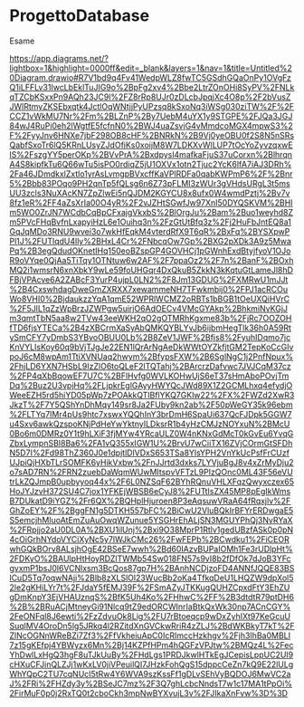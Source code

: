 # ProgettoDatabase
Esame

https://app.diagrams.net/?lightbox=1&highlight=0000ff&edit=_blank&layers=1&nav=1&title=Untitled%20Diagram.drawio#R7V1bd9q4Fv41WedpWLZ8fwTC5GSdhGQaOnPy1OVgFzQ1iLFFLv31IwcLbEklTuJIG9o%2BpFg2xv4%2Bbe2LtrZOnOHi8SyPV%2FNLkqTZCbKSxxPn9AQh23JC9l%2FZ8rRp8UJr0zDLcbJpqjXc4O8p%2F2bVusZJWlRtmyZKSEbxqtk4JctlOqWNtjjPyUPzsq8kSxoNq3iWSg030ziTW%2F%2FCCZ1vWkMU7Nr%2Fm%2BLZnP%2By7UebM4uYX1y9STGPE%2FJQa3JGJ84wJ4RuPi0eh2lWgtfE5fcfnN0%2BWJ4uaZsvjG4vMmdcoMGX4mpwS3%2F%2FyyJnv6HNXe7jbF298OB8cHF%2BNRkN%2B9Vj0yeOBU0f2S8N5nSRsQabfSxoTr6lQ5KRnLUsyZJdOfiKs0xoijM8W7LDKXvWlLUP7tOcYoZyvzqxwElS%2FszgYY5perOKp%2BVvPrA%2Bxdpysl4mafkaFjuS37uCorxn%2BlhrqnA4S8kipfkTu6Q66wTu5isPO0rdiqZ5jU1OXVx1otn2Tjuc2YcK6lfA7iAJ3DRh%2Fa46JDmdkxlZxtlo1yrAsLvmgpBVxcffKaVPlRDFa0qabKWPmP6%2F%2Bnr5%2Bbb83POqo9PH2qnTp5fQLsg6n6Z73pFLMI3zWUr3gVHdsURgL3t5msUU3zcls3NuXAcKN7ZpZlwEi5nQJDM2KGYCU8x8ufx0W4wmdPztj%2Bv7v8fz1eR%2FF4aZsXrIa00O4yR%2F2vJZHtSGwfJw97XnI50DYQSKVM%2BHIm5WO0ZrJN7WCdbCqBpCFxajgVkxbS%2BlOrgJu%2Bam%2Buo1weyhd8Zm5PVcFHqBvfnLxapyiHzL6e1Ouihq3n%2FzGtUtBfq3z%2Fj2HuFbJntEQ8a1GqJqMDo3RNU9wvei3o7wkHfEqkM4vterdRfX9T6qR%2BxFq%2BYSXpwPPl1J%2FUTlqdU4lly%2BHxL4Cr%2FNbcqOw7Gp%2BXG2pXDk3A9z5MwaPq%2B3egQdudOKnetIHq150eoBZspGP4GOVHCj1pGWnhExdBtyjfyoV1OJoR9oVYqe0QjAa5TiTqy1OTNtuw6w2AF%2F7ppaOz2%2F7n%2BanF%2BOxhMQ2i1wmsrN6xnXbkY9wLe59foUHGqr4DxQkuB5ZkkN3kKqtuGtLameJl8hDFBjVPAcve6A2ZABcF3YurP4ujpL0LN2%2F8Jm13GDUG%2FXMRwU1mJJt%2B4CxswhdagDweGmZXRXX7xewammeNH7TFwkmbij0%2FPJ1acRCOuWo8VHI0%2BjdaukzzYqA1qmE52WPRlWCMZ2oRBTs1bBGB1tOeUXQiHVrC%2F5JlL1qZzWpBrzJZWPgw5uirjO6AdOECv4VMcGYAkp%2BhkmiNvKGjJm3qmtTbN5aa8w2TVw43eeWKH2qO2gOTMRhKgxme83b%2FjRc7OOZOHfTD6fjsYTECa%2B4zXBCrmXaSyAbQMKQYBLYvJb6ijbmHegTlk36h0A59RtySmCFY7yDmbS3YBvoOBUU0Lb%2B8ZeV1JWF%2Bfjs8%2FyuhIDqmo7jcKnVYLIsKoy60q9bVjTJgJe22EN1lQrArNgAeDkWWtOYZkfjtGM2TepKoCcGlvpoJ6cM8wpAm1TtiXVNUaq2hwym%2BfypsFXW%2B6SglNgC1j2PnfNpux%2FhjLD6YXN7HSbL9IzZlO6toQLeF2lTQTahj%2BArcrzDafvwc7JVJCqM37cz%2FP4qXbBqowEF7U7C%2BFlHvfg0WVLKOHwUjS6eT37sHmAboPOvjTmDq%2Buz2U3vpjHq%2FLjpkrEglGAyyHWYQcJWd89X1Z2GCMLhxq4efydjOWeeEZH5rd5hiYD05pWp7zPOAkkQTlBflYKQ7GKlw22%2FX%2FWZd2XwR3JkzT%2F7Y5QShYnDhMqy149sr8Ja2FUby9kn2ab%2F50pWeGY35k96ebm%2FLTYq7IMr4pUs9htc7xswxYQQhInY3brDmH6SpaUi637QcFJDpk5GGW7u4Sxv6awkQzspoKNjPdHeYwYktnyILDksrR1b4yHzCMJzNOYxuN%2BMcU0Bo6m0DMRz0Y1t9hLXiF3fjMYw4YRcaULZ0W4nKNxGdMcT0kGvEu6YvqGZbxLympnSBI8Ba6%2FA1vQ355xIGW1U%2BrvU7wCiiTX16ZVjCOrmGtSFDhN5D7I%2Fd98ThZ360J0e1dpjtlDlVDxS653TSa8YlsYPH2VnYkUcPsfFrCUzfUJpiQjHXbTLrSOMFK6yHikVxbw%2FnJJrtd3dxks7LYVjuBgJ8v4xZrMyDju2o7sAD7RN%2FRN2zuebDaWqmWUwMItspvVFTzL9PIzQOnc0ML43F56eVUtrLkZQJmpB0upbyyoq44x%2F6L0NZSqF62BYhRQnuVHLXFqzQwyxczex65HoJYJzvH372SU4C7jox1YFKEjWBSB6eCyJ8%2FUTtIsZX45MP8pEgIkWmsB7DUkatD9iYGZ%2Fr6QX%2BQHplHjuroen8P3eAqsuwVRaA64fRqxjlv%2FGhZoEY%2F%2BggFN1g5DTKH557bFC%2BiCwU2VluBQkIrBFYrERDwgaE5S5emcjhMIuoAtEmZuAuOwqWZunue5YSGHrEhALjSN3MGUYPhQj3NvRYaX%2FRpjjo2aU0DL0A%2BXU1ilUnj%2Bxi9O38MprP1Rtlv1gedUBzfASk0p0pN4cOiGrhNYdoVYCiXyNc5y7lWJkCMc26%2FwFEPb%2BCwdku1%2FiCEORwhGQkBOrv8ALsjhOgE42BSeE7wwh%2Bd60IAzvBUPaIOMh1Fe3rUDlpHt%2FDKyO%2BAUlpHtHoyRDZlTWMb54Sw018FN57s9vI8b2fDfOk7dJoB3YFcgvxmP1bsJ0l6VCNlxsm3BcQos87gp7H%2BAnhNCDjzoFD4ANNfJQQE83BSlCuD5Tq7oqwNAji%2Blb8zXLSlOl23WucBb2oKa4TfkqDeU1LHQZW9dpXol52le2gKHiLYr7t%2FJdaY5fEMJ39F%2FSmAZyJTKKugQUHZCpxdFtY3EhZUgDmKnpY3EjVHAUznqS%2BfK5Uh4Ko%2FHhwC%2FF%2B3dtdtR79ptDH6%2B%2BRuACjMtneyGi91Nlcq9tZ9edORCWInrIaBtkQxWk30np7ACnCGY%2FeONFql8J6ewti%2FzZdvuOk8Lig%2FU7rBtoeqcp9wDxZyhIXt97KeGcuUSuqlMV4OroDn5lg5JRkq4l2RZitdXnGVCkwRriR4zZLJ%2BdWKBkyT7kT%2FZlNcOGNnWReBZi7Zf3%2FfVkheiuApC0IcRImccHzkhgv%2Fjh3IhBa0MBLI7z15gKEfpj4YBWyzx6Mn%2Bj14KZPfHPm4hQGFzVPJtw%2BMQz4L%2FecYhDwlLxHgQ3hgF8uTJkUuBy%2FHdLgs1PRDJkwlHTkEgJCepisLppUC2UI9cHXuCFJinQLZJj1wKxLV0jiVPeuilQI7JHzkFohQgS15dppcCeZn7kQ9E22lULgWhYQpC2TU7cqNUcI5tRw4Y6WVA9szKssFf1gDLvSEhVyBQDOJ6MwVC2aJ%2FRi%2FHZdy3y%2BSeJC7mz%2F3Q7ghLcbcNndsT7w1c17MA1tPpOi%2FirMuF0p0j2RxTQ0t2cboCkh3mpNwBYXvujL3v%2FJIkaXnFvw%3D%3D
